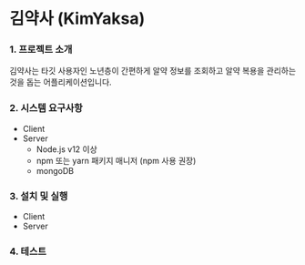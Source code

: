 # 김약사 (KimYaksa) #
### 1. 프로젝트 소개 ###
김약사는 타깃 사용자인 노년층이 간편하게 알약 정보를 조회하고 알약 복용을 관리하는 것을 돕는 어플리케이션입니다. 
### 2. 시스템 요구사항 ###
* Client
* Server
    * Node.js v12 이상
    * npm 또는 yarn 패키지 매니저 (npm 사용 권장)
    * mongoDB
### 3. 설치 및 실행 ###
* Client
* Server
### 4. 테스트 ###